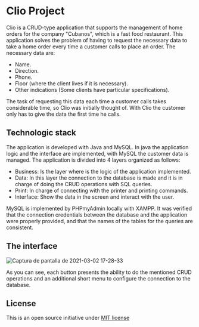 # Clio Project
Clio is a CRUD-type application that supports the management of home orders for the company "Cubanos", which is a fast food restaurant.
This application solves the problem of having to request the necessary data to take a home order every time a customer calls to place an order. The necessary data are: 
- Name.
- Direction.
- Phone.
- Floor (where the client lives if it is necessary).
- Other indications (Some clients have particular specifications). 

The task of requesting this data each time a customer calls takes considerable time, so Clio was initially thought of. With Clio the customer only has to give the data the first time he calls.

## Technologic stack 
The application is developed with Java and MySQL. In java the application logic and the interface are implemented, with MySQL the customer data is managed. The application is divided into 4 layers organized as follows: 
- Business: Is the layer where is the logic of the application implemented.
- Data: In this layer the connection to the database is made and it is in charge of doing the CRUD operations with SQL queries.
- Print: In charge of connecting with the printer and printing commands.
- Interface: Show the data in the screen and interact with the user.

MySQL is implemented by PHPmyAdmin locally with XAMPP. It was verified that the connection credentials between the database and the application were properly provided, and that the names of the tables for the queries are consistent.

## The interface

![Captura de pantalla de 2021-03-02 17-28-33](https://user-images.githubusercontent.com/43974127/109732668-9bd48980-7b8b-11eb-9fb2-2bfce295c53d.png)

As you can see, each button presents the ability to do the mentioned CRUD operations and an additional short menu to configure the connection to the database.

## License
This is an open source initiative under [MIT license](https://opensource.org/licenses/MIT)

